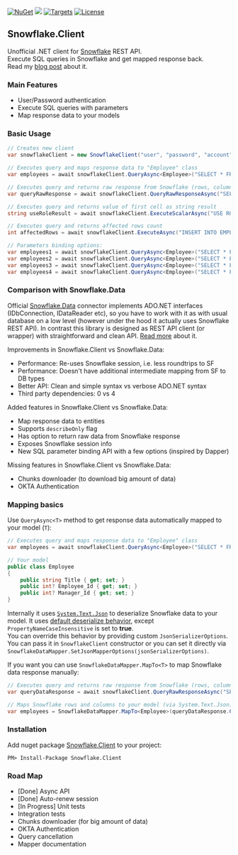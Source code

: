 [![NuGet](https://img.shields.io/badge/nuget-v0.3.0-green.svg)](https://www.nuget.org/packages/Snowflake.Client/) 
[![](https://img.shields.io/nuget/dt/Snowflake.Client.svg)](https://www.nuget.org/packages/Snowflake.Client/) 
[![Targets](https://img.shields.io/badge/.NET%20Standard-2.0-green.svg)](https://docs.microsoft.com/en-us/dotnet/standard/net-standard) 
[![License](https://img.shields.io/badge/License-Apache%202.0-green.svg)](https://opensource.org/licenses/Apache-2.0)

## Snowflake.Client
Unofficial .NET client for [Snowflake](https://www.snowflake.com) REST API.  
Execute SQL queries in Snowflake and get mapped response back.  
Read my [blog post](https://medium.com/@fixer_m/better-net-client-for-snowflake-db-ecb48c48c872) about it. 

### Main Features
- User/Password authentication
- Execute SQL queries with parameters
- Map response data to your models

### Basic Usage
```csharp
// Creates new client
var snowflakeClient = new SnowflakeClient("user", "password", "account", "region");

// Executes query and maps response data to "Employee" class
var employees = await snowflakeClient.QueryAsync<Employee>("SELECT * FROM MASTER.PUBLIC.EMPLOYEES;");

// Executes query and returns raw response from Snowflake (rows, columns and query information)
var queryRawResponse = await snowflakeClient.QueryRawResponseAsync("SELECT * FROM MASTER.PUBLIC.EMPLOYEES;");

// Executes query and returns value of first cell as string result
string useRoleResult = await snowflakeClient.ExecuteScalarAsync("USE ROLE ACCOUNTADMIN;");

// Executes query and returns affected rows count
int affectedRows = await snowflakeClient.ExecuteAsync("INSERT INTO EMPLOYEES Title VALUES (?);", "Dev");

// Parameters binding options:
var employees1 = await snowflakeClient.QueryAsync<Employee>("SELECT * FROM EMPLOYEES WHERE TITLE = ?", "Programmer");
var employees2 = await snowflakeClient.QueryAsync<Employee>("SELECT * FROM EMPLOYEES WHERE ID IN (?,?)", new int[] { 1, 2 });
var employees3 = await snowflakeClient.QueryAsync<Employee>("SELECT * FROM EMPLOYEES WHERE TITLE = :Title", new Employee() { Title = "Programmer" });
var employees4 = await snowflakeClient.QueryAsync<Employee>("SELECT * FROM EMPLOYEES WHERE TITLE = :Title", new { Title = "Programmer" });
```

### Comparison with Snowflake.Data 
Official [Snowflake.Data](https://github.com/snowflakedb/snowflake-connector-net) connector implements ADO.NET interfaces (IDbConnection, IDataReader etc), so you have to work with it as with usual database on a low level (however under the hood it actually uses Snowflake REST API). In contrast this library is designed as REST API client (or wrapper) with straightforward and clean API. [Read more](https://medium.com/@fixer_m/better-net-client-for-snowflake-db-ecb48c48c872) about it.

Improvements in Snowflake.Client vs Snowflake.Data: 
- Performance: Re-uses Snowflake session, i.e. less roundtrips to SF
- Performance: Doesn't have additional intermediate mapping from SF to DB types 
- Better API: Clean and simple syntax vs verbose ADO.NET syntax
- Third party dependencies: 0 vs 4

Added features in Snowflake.Client vs Snowflake.Data:
- Map response data to entities
- Supports `describeOnly` flag
- Has option to return raw data from Snowflake response
- Exposes Snowflake session info
- New SQL parameter binding API with a few options (inspired by Dapper)

Missing features in Snowflake.Client vs Snowflake.Data:
- Chunks downloader (to download big amount of data) 
- OKTA Authentication

### Mapping basics
Use `QueryAsync<T>` method to get response data automatically mapped to your model (`T`): 
```csharp
// Executes query and maps response data to "Employee" class
var employees = await snowflakeClient.QueryAsync<Employee>("SELECT * FROM MASTER.PUBLIC.EMPLOYEES;");

// Your model
public class Employee
{
    public string Title { get; set; }
    public int? Employee_Id { get; set; }
    public int? Manager_Id { get; set; }
}
```

Internally it uses [`System.Text.Json`](https://devblogs.microsoft.com/dotnet/try-the-new-system-text-json-apis/) to deserialize Snowflake data to your model. It uses [default deserialize behavior](https://docs.microsoft.com/ru-ru/dotnet/api/system.text.json.jsonserializer.deserialize?view=net-5.0), except `PropertyNameCaseInsensitive` is set to **true**.  
You can override this behavior by providing custom `JsonSerializerOptions`. You can pass it in `SnowflakeClient` constructor or you can set it directly via `SnowflakeDataMapper.SetJsonMapperOptions(jsonSerializerOptions)`.

If you want you can use `SnowflakeDataMapper.MapTo<T>` to map Snowflake data response manually: 
```csharp
// Executes query and returns raw response from Snowflake (rows, columns and query information)
var queryDataResponse = await snowflakeClient.QueryRawResponseAsync("SELECT * FROM MASTER.PUBLIC.EMPLOYEES;");

// Maps Snowflake rows and columns to your model (via System.Text.Json)
var employees = SnowflakeDataMapper.MapTo<Employee>(queryDataResponse.Columns, queryDataResponse.Rows);
```

### Installation
Add nuget package [Snowflake.Client](https://www.nuget.org/packages/Snowflake.Client) to your project:  
```{r, engine='bash', code_block_name}
PM> Install-Package Snowflake.Client
```

### Road Map 
- [Done] Async API 
- [Done] Auto-renew session
- [In Progress] Unit tests
- Integration tests
- Chunks downloader (for big amount of data)
- OKTA Authentication
- Query cancellation
- Mapper documentation
